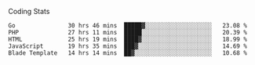 Coding Stats
<!--START_SECTION:waka-->

```text
Go               30 hrs 46 mins  █████▓░░░░░░░░░░░░░░░░░░░   23.08 %
PHP              27 hrs 11 mins  █████░░░░░░░░░░░░░░░░░░░░   20.39 %
HTML             25 hrs 19 mins  ████▓░░░░░░░░░░░░░░░░░░░░   18.99 %
JavaScript       19 hrs 35 mins  ███▓░░░░░░░░░░░░░░░░░░░░░   14.69 %
Blade Template   14 hrs 14 mins  ██▓░░░░░░░░░░░░░░░░░░░░░░   10.68 %
```

<!--END_SECTION:waka-->
